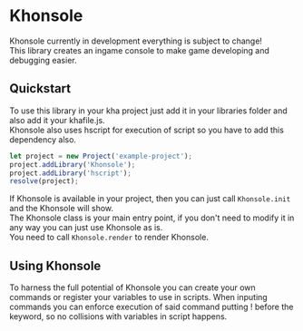 # Khonsole
Khonsole currently in development everything is subject to change!  
This library creates an ingame console to make game developing and debugging easier.
## Quickstart
To use this library in your kha project just add it in your libraries folder and also add it your khafile.js.  
Khonsole also uses hscript for execution of script so you have to add this dependency also.  
```javascript
let project = new Project('example-project');
project.addLibrary('Khonsole');
project.addLibrary('hscript');
resolve(project);
```
If Khonsole is available in your project, then you can just call ```Khonsole.init``` and the Khonsole will show.  
The Khonsole class is your main entry point, if you don't need to modify it in any way you can just use Khonsole as is.  
You need to call ```Khonsole.render``` to render Khonsole.
## Using Khonsole
To harness the full potential of Khonsole you can create your own commands or register your variables to use in scripts.
When inputing commands you can enforce execution of said command putting ! before the keyword, so no collisions
with variables in script happens.
